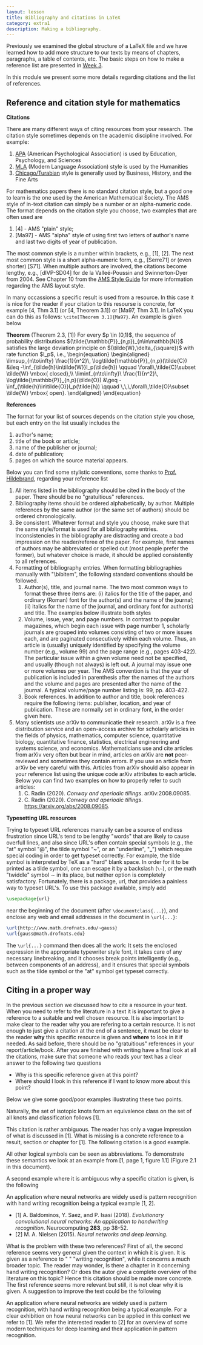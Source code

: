 ```yaml
---
layout: lesson
title: Bibliography and citations in LaTeX
category: extra1
description: Making a bibliography.
---
```


Previously we examined the global structure of a LaTeX file and
we have learned how to add more structure to our texts by means 
of chapters, paragraphs, a table of contents, etc. The basic steps
on how to make a reference list are presented in [Week 3](http://uva-fnwi.github.io/LaTeX/week3/structure2/).

In this module we present some more details regarding citations and the list of references.


Reference and citation style for mathematics
--------------------------------------------

**Citations**

There are many different ways of citing resources from your research. The citation style 
sometimes depends on the academic discipline involved. For example:

1.  [APA](https://pitt.libguides.com/citationhelp/apa7) (American Psychological Association) is used by Education, Psychology, and Sciences
2.  [MLA](https://pitt.libguides.com/citationhelp/mla8thedition) (Modern Language Association) style is used by the Humanities
3.  [Chicago/Turabian](https://pitt.libguides.com/citationhelp/chicago) style is generally used by Business, History, and the Fine Arts

For mathematics papers there is no standard citation style, but a good one to learn is the one used by the American Mathematical Society.
The AMS style of in-text citation can simply be a number or an alpha-numeric code. The format depends on the citation style you choose, two examples
that are often used are

1. [4] - AMS "plain" style;
2. [Ma97] - AMS "alpha" style of using first two letters of author's name and last two digits of year of publication.

The most common style is a number within brackets, e.g., [1], [2]. The next most common style is a short alpha-numeric form, e.g., [Serre71] or (even
shorter) [S71]. When multiple authors are involved, the citations become lengthy, e.g., [dlVP-SD04] for de la Valleé-Poussin and Swinnerton-Dyer
from 2004. See Chapter 10 from the [AMS Style Guide](https://www.ams.org/publications/authors/AMS-StyleGuide-online.pdf) for more information regarding
the AMS layout style.

In many occassions a specific result is used from a resource. In this case it is nice for the reader if your citation to this resourse is concrete,
for example [4, Thm 3.1] (or [4, Theorem 3.1]) or [Ma97, Thm 3.1]. In LaTeX you can do this as follows: `\cite[Theorem 3.1]{Ma97}`. An example is given
below

<div class="example" markdown="0">
<b>Theorem</b> (Theorem 2.3, [1])
For every $p \in (0,1)$, the sequence of probability distributions $(\tilde{\mathbb{P}}_{n,p})_{n\in\mathbb{N}}$ 
satisfies the large deviation principle on $(\tilde{W},\delta_{\square})$ with rate function $I_p$, i.e.,
\begin{equation}
\begin{aligned}
\limsup_{n\to\infty} \frac{1}{n^2}\, \log\tilde{\mathbb{P}}_{n,p}(\tilde{C}) 
&\leq -\inf_{\tilde{h}\in\tilde{W}}I_p(\tilde{h}) \qquad \forall\,\tilde{C}\subset \tilde{W} \mbox{ closed},\\
\liminf_{n\to\infty}\ \frac{1}{n^2}\, \log\tilde{\mathbb{P}}_{n,p}(\tilde{O})
&\geq -\inf_{\tilde{h}\in\tilde{O}}I_p(\tilde{h}) \qquad \,\,\,\forall\,\tilde{O}\subset \tilde{W} \mbox{ open}.
\end{aligned}
\end{equation}
</div>


**References**

The format for your list of sources depends on the citation style you chose, but each entry on the list usually includes the

1. author's name; 
2. title of the book or article; 
3. name of the publisher or journal; 
4. date of publication; 
5. pages on which the source material appears.

Below you can find some stylistic conventions, some thanks to [Prof. Hildebrand](https://faculty.math.illinois.edu/~hildebr/tex/tips-bibliographies.html), 
regarding your reference list

1. All items listed in the bibliography should be cited in the body of the paper. There should be no "gratuitious" references.
2. Bibliography items should be ordered alphabetically, by author. Multiple references by the same author (or the same set of authors) should be ordered chronologically.
3. Be consistent. Whatever format and style you choose, make sure that the same style/format is used for all bibliography entries. Inconsistencies in the bibliography are distracting and create a bad impression on the reader/referee of the paper. For example, first names of authors may be abbreviated or spelled out (most people prefer the former), but whatever choice is made, it should be applied consistently to all references.
 4. Formatting of bibliography entries. When formatting bibliographies manually with "\bibitem", the following standard conventions should be followed. 
      1. Author(s), title, and journal name. The two most common ways to format these three items are: (i) italics for the title of the paper, and ordinary (Roman) font for the author(s) and the name of the journal; (ii) italics for the name of the journal, and ordinary font for author(s) and title. The examples below illustrate both styles
      2. Volume, issue, year, and page numbers. In contrast to popular magazines, which begin each issue with page number 1, scholarly journals are grouped into volumes consisting of two or more issues each, and are paginated consecutively within each volume. Thus, an article is (usually) uniquely identified by specifying the volume number (e.g., volume 99) and the page range (e.g., pages 403-422). The particular issue within a given volume need not be specified, and usually (though not always) is left out. A journal may issue one or more volumes per year. The AMS convention is that the year of publication is included in parenthesis after the names of the authors  and the volume and pages are presented after the name of the journal. A typical volume/page number listing is: 99, pp. 403-422.
      3. Book references. In addition to author and title, book references require the following items: publisher, location, and year of publication. These are normally set in ordinary font, in the order given here.
  5. Many scientists use arXiv to communicatie their research. arXiv is a free distribution service and an open-access archive for scholarly articles in the fields of physics, mathematics, computer science, quantitative biology, quantitative finance, statistics, electrical engineering and systems science, and economics. Mathematicians use and cite articles from arXiv very often but bear in mind, articles on arXiv are <b>not</b> peer-reviewed and sometimes they contain errors. If you use an article from arXiv be very careful with this. Articles from arXiv should also appear in your reference list using the unique code arXiv attributes to each article. Below you can find two examples on how to properly refer to such articles:
     1. C. Radin (2020). *Conway and aperiodic tillings*. arXiv:2008.09085.
     2. C. Radin (2020). *Conway and aperiodic tillings*. https://arxiv.org/abs/2008.09085.

**Typesetting URL resources**

Trying to typeset URL references manually can be a source of endless frustration since URL's tend to be lengthy "words" that are likely to cause overfull
lines, and also since URL's often contain special symbols (e.g., the "at" symbol "@", the tilde symbol "~", or an "underline", "_") which require special coding in
order to get typeset correctly. For example, the tilde symbol is interpreted by TeX as a "hard" blank space. In order for it to be printed as a tilde symbol, one can
escape it by a backslash (`\~`), or the math "twiddle" symbol $\sim$ in its place, but neither option is completely satisfactory. Fortunately, there is a package,
url, that provides a painless way to typeset URL's. To use this package available, simply add
   
```latex
\usepackage{url}
```
    
near the beginning of the document (after `\documentclass{...}`), and enclose any web and email addresses in the document in `\url{...}`:
    
```latex
\url{http://www.math.drofnats.edu/~gauss}
\url{gauss@math.drofnats.edu}
```
The `\url{...}` command then does all the work: It sets the enclosed expression in the appropriate typewriter style font, it takes care of any necessary linebreaking,
and it chooses break points intelligently (e.g., between components of an address), and it ensures that special symbols such as the tilde symbol or the "at" symbol get
typeset correctly. 

Citing in a proper way
----------------------

In the previous section we discussed how to cite a resource in your text. When you need to refer to the literature in a text it is important to give a reference to a suitable and well chosen resource. It is also important to make clear to the reader why you are refering to a certain resource. It is not enough to just give a citation at the end of a sentence, it must be clear to the reader <b>why</b> this specific resource is given and <b>where</b> to look in it if needed. As said before, there should be no "gratuitious" references in your report/article/book. After you are finished with writing have a final look at all the citations, make sure that someone who reads your text has a clear answer to the following two questions
<ul>
  <li> Why is this specific reference given at this point? </li>
  <li> Where should I look in this reference if I want to know more about this point? </li>
  </ul>

Below we give some good/poor examples illustrating these two points. 

<div class="example" markdown="0">
Naturally, the set of isotopic knots form an equivalence class on the set of all knots and classification follows [1].
</div>

This citation is rather ambiguous. The reader has only a vague impression of what is discussed in [1]. What is missing is a concrete reference to a result, section or chapter for [1]. The following citation is a good example. 

<div class="example" markdown="0">
All other logical symbols can be seen as abbreviations. To demonstrate these semantics we look at an example from [1, page 1, figure 1.1] (Figure 2.1 in this document).
</div>

A second example where it is ambiguous why a specific citation is given, is the following

<div class="example" markdown="0">
An application where neural networks are widely used is pattern recognition with hand writing recognition being a typical example [1, 2].
<ul>
  <li> [1] A. Baldominos, Y. Saez, and P. Isasi (2018). <i>Evolutionary convolutional neural networks: An application to handwriting recognition</i>. Neurocomputing <b>283</b>, pp 38-52.</li>
  <li> [2] M. A. Nielsen (2015). <i>Neural networks and deep learning</i>.</li>
  </ul></div>
 
What is the problem with these two references? First of all, the second reference seems very general given the context in which it is given. It is given as a reference to " " "writing recognition", while it concerns a much broader topic. The reader may wonder, Is there a chapter in it concerning hand writing recognition? Or does the autor give a complete overview of the literature on this topic? Hence this citation should be made more concrete. The first reference seems more relevant but still, it is not clear why it is given. A suggestion to improve the text could be the following

<div class="example" markdown="0">
An application where neural networks are widely used is pattern recognition, with hand writing recognition being a typical example. For a clear exhibition on how neural networks can be applied in this context we refer to [1]. We refer the interested reader to [2] for an overview of some modern techniques for deep learning and their application in pattern recognition.
</div>
